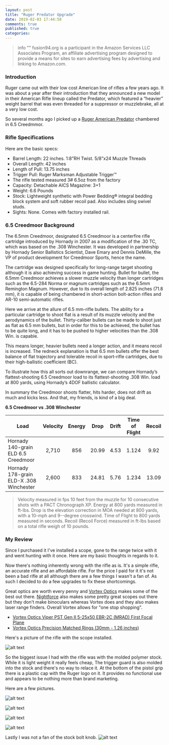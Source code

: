 ```yaml
---
layout: post
title: "Ruger Predator Upgrade"
date: 2019-02-03 17:44:58
comments: true
published: true
categories:
---
```


> info ""
> fusion94.org is a participant in the Amazon Services LLC Associates Program, an affiliate advertising program designed to provide a means for sites to earn advertising fees by advertising and linking to Amazon.com.

### Introduction
Ruger came out with their low cost American line of rifles a few years ago. It was about a year after their introduction that they announced a new model in their American Rifle lineup called the Predator, which featured a “heavier” weight barrel that was even threaded for a suppressor or muzzlebrake, all at a very low cost.

So several months ago I picked up a [Ruger American Predator](https://ruger.com/products/americanRiflePredator/specSheets/26973.html) chambered in 6.5 Creedmmor.

### Rifle Specifications
Here are the basic specs:

* Barrel Length: 22 inches. 1:8”RH Twist. 5/8”x24 Muzzle Threads
* Overall Length: 42 inches
* Length of Pull: 13.75 inches
* Trigger Pull: Ruger Marksman Adjustable Trigger™
* The rifle tested measured 3# 6.5oz from the factory
* Capacity: Detachable AICS Magazine: 3+1
* Weight: 6.6 Pounds
* Stock: Lightweight synthetic with Power Bedding® integral bedding block system and soft rubber recoil pad. Also includes sling swivel studs.
* Sights: None. Comes with factory installed rail.

### 6.5 Creedmoor Background
The 6.5mm Creedmoor, designated 6.5 Creedmoor is a centerfire rifle cartridge introduced by Hornady in 2007 as a modification of the .30 TC, which was based on the .308 Winchester. It was developed in partnership by Hornady Senior Ballistics Scientist, Dave Emary and Dennis DeMille, the VP of product development for Creedmoor Sports, hence the name.

The cartridge was designed specifically for long-range target shooting although it is also achieving success in game hunting. Bullet for bullet, the 6.5mm Creedmoor achieves a slower muzzle velocity than longer cartridges such as the 6.5-284 Norma or magnum cartridges such as the 6.5mm Remington Magnum. However, due to its overall length of 2.825 inches (71.8 mm), it is capable of being chambered in short-action bolt-action rifles and AR-10 semi-automatic rifles.

Here we arrive at the allure of 6.5 mm-rifle bullets. The ability for a particular cartridge to shoot flat is a result of its muzzle velocity and the aerodynamics of the bullet. Thirty-caliber bullets can be made to shoot just as flat as 6.5 mm bullets, but in order for this to be achieved, the bullet has to be quite long, and it has to be pushed to higher velocities than the .308 Win. is capable.

This means longer, heavier bullets need a longer action, and it means recoil is increased. The redneck explanation is that 6.5 mm bullets offer the best balance of flat trajectory and tolerable recoil in sport-rifle cartridges, due to their high-ballistic coefficient (BC).

To illustrate how this all sorts out downrange, we can compare Hornady’s flattest-shooting 6.5 Creedmoor load to its flattest-shooting .308 Win. load at 800 yards, using Hornady’s 4DOF ballistic calculator.

In summary the Creedmoor shoots flatter, hits harder, does not drift as much and kicks less. And that, my friends, is kind of a big deal.

**6.5 Creedmoor vs .308 Winchester**

| Load      | Velocity | Energy | Drop | Drift | Time of Flight | Recoil |
| --------- |:--------:|:---:|:----:|:-----:|:---:|:------:|
| Hornady 140-grain ELD 6.5 Creedmoor | 2,710 | 856 | 20.99 | 4.53 | 1.124 | 9.92 |
| Hornady 178-grain ELD-X .308 Winchester | 2,600 | 833 | 24.81 | 5.76 | 1.234 | 13.09 |

> Velocity measured in fps 10 feet from the muzzle for 10 consecutive shots with a PACT Chronograph XP. Energy at 800 yards measured in ft-lbs. Drop is the elevation correction in MOA needed at 800 yards, with a 10-mph and 9--degree crosswind. Time of Flight to 800 yards measured in seconds. Recoil (Recoil Force) measured in ft-lbs based on a total rifle weigh of 10 pounds.

### My Review
Since I purchased it I've installed a scope, gone to the range twice with it and went hunting with it once. Here are my basic thoughts in regards to it.

Now there's nothing inherently wrong with the rifle as is. It's a simple rifle, an accurate rifle and an affordable rifle. For the price I paid for it it's not been a bad rifle at all although there are a few things I wasn't a fan of. As such I decided to do a few upgrades to fix these shortcomings.

Great optics are worth every penny and [Vortex Optics](http://vortexoptics.com/) makes some of the best out there. [Nightforce](http://nightforceoptics.com/) also makes some pretty great scopes out there but they don't make binoculars whereas Vortex does and they also makes laser range finders. Overall Vortex allows for "one stop shopping".

* [Vortex Optics Viper PST Gen II 5-25x50 EBR-2C (MRAD) First Focal Plane](https://www.amazon.com/gp/product/B01MZ871IV/ref=as_li_tl?ie=UTF8&camp=1789&creative=9325&creativeASIN=B01MZ871IV&linkCode=as2&tag=fusion94-20&linkId=675e37478e6f8db9e1ca927305413deb)
* [Vortex Optics Precision Matched Rings (30mm - 1.26 inches)](https://www.amazon.com/gp/product/B00691G21A/ref=as_li_tl?ie=UTF8&camp=1789&creative=9325&creativeASIN=B00691G21A&linkCode=as2&tag=fusion94-20&linkId=3877376bfafcbc284cbc68b61bf7c626)

Here's a picture of the rifle with the scope installed.

![alt text](/images/blog/ruger/stock_ruger.jpg "Stock Ruger American Predator")

So the biggest issue I had with the rifle was with the molded polymer stock. While it is light weight it really feels cheap, The trigger guard is also molded into the stock and there's no way to relace it. At the bottom of the pistol grip there is a plastic cap with the Ruger logo on it. It provides no functional use and appears to be nothing more than brand marketing.

Here are a few pictures.

![alt text](/images/blog/ruger/stock_guts.jpg "Stock Internals")

![alt text](/images/blog/ruger/stock_cap.jpg "Brand Marketing")

![alt text](/images/blog/ruger/stock_trigger_guard.jpg "Trigger Guard")



![alt text](/images/blog/ruger/stock_beds.jpg "Bedding Blocks")


Lastly I was not a fan of the stock bolt knob.
![alt text](/images/blog/ruger/bolt_knob.jpg "Stock Ruger American Predator")
